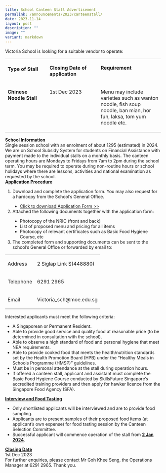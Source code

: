 ```yaml
---
title: School Canteen Stall Advertisement
permalink: /announcements/2023/canteenstall/
date: 2023-11-14
layout: post
description: ""
image: ""
variant: markdown
---
```

<p>Victoria School is  looking for a suitable vendor to operate:</p>
<table width="612" cellpadding="0" cellspacing="0" border="0">
  <tbody><tr>
    <td valign="top" width="162"><br>
      <strong>Type of Stall</strong></td>
    <td valign="top" width="197"><p><strong>Closing Date of application</strong></p></td>
    <td valign="top" width="253"><p><strong>Requirement</strong></p></td>
  </tr>
  <tr>
    <td valign="top" width="162"><p><strong>Chinese Noodle Stall</strong></p></td>
    <td valign="top" width="197"><p>1st Dec 2023</p></td>
    <td valign="top" width="253"><p>Menu may include varieties such as wanton noodle, fish    soup noodle, ban mian, hor fun, laksa, tom yum noodle etc.</p></td>
  </tr>
</tbody></table>
<p><strong><u>School Information</u></strong><strong> </strong> <br>
  Single session school  with an enrolment of about 1295 (estimated) in 2024. We are on School Subsidy  System for students on Financial Assistance with payment made to the individual  stalls on a monthly basis. The canteen operating hours are Mondays to Fridays  from 7am to 2pm during the school term. You may be required to operate during  non-routine hours or school holidays where there are lessons, activities and  national examination as requested by the school.<br>
  <strong><u>Application Procedure</u></strong><strong><u> </u></strong></p>
<ol type="1" start="1">
  <li>Download and complete the       application form. You may also request for a hardcopy from the School’s       General Office.</li>
  <ul type="disc">
    <li><a href="https://go.gov.sg/canteenstall">Click to download Application Form &gt;&gt;</a></li>
  </ul>
  <li>Attached the following documents       together with the application form:</li>
  <ul type="disc">
    <li>Photocopy of the NRIC (front and        back)</li>
    <li>List of proposed menu and        pricing for all items</li>
    <li>Photocopy of relevant        certificates such as Basic Food Hygiene Course, etc</li>
  </ul>
  <li>The completed form and supporting       documents can be sent to the school’s General Office or forwarded by email       to: </li>
</ol>
<table width="557" cellpadding="0" cellspacing="0" border="0">
  <tbody><tr>
    <td valign="top"><p>Address</p></td>
    <td valign="top"><p>2 Siglap Link S(448880)</p></td>
  </tr>
  <tr>
    <td valign="top"><p>Telephone</p></td>
    <td valign="top"><p>6291 2965</p></td>
  </tr>
  <tr>
    <td valign="top"><p>Email</p></td>
    <td valign="top"><p>Victoria_sch@moe.edu.sg</p></td>
  </tr>
</tbody></table>
<p>Interested applicants must meet the  following criteria: </p>
<ul type="disc">
  <li>A Singaporean or Permanent       Resident.</li>
  <li>Able to provide good service and       quality food at reasonable price (to be determined in consultation with       the school).</li>
  <li>Able to observe a high standard       of food and personal hygiene that meet NEA requirements.</li>
  <li>Able to provide cooked food that       meets the health/nutrition standards set by the Health Promotion Board       (HPB) under the “Healthy Meals in Schools Programme (HMSP)” guidelines.</li>
  <li>Must be in personal attendance at       the stall during operation hours.</li>
  <li>If offered a canteen stall,       applicant and assistant must complete the Basic Food Hygiene Course       conducted by SkillsFuture Singapore’s accredited training providers and       then apply for hawker licence from the Singapore Food Agency (SFA).</li>
</ul>
<p><strong><u>Interview and Food Tasting</u></strong><strong> </strong></p>
<ul type="disc">
  <li>Only shortlisted applicants will       be interviewed and are to provide food sampling.</li>
  <li>Applicants are to present samples       of their proposed food items (at applicant’s own expense) for food tasting       session by the Canteen Selection Committee.</li>
  <li>Successful applicant will       commence operation of the stall from <strong><u>2 Jan 2024</u></strong>.</li>
</ul>
<p><strong><u>Closing Date</u></strong><strong> </strong> <br>
  1st Dec 2023<br>
  For further enquiries,  please contact Mr Goh Khee Seng, the Operations Manager at 6291 2965. Thank  you.</p>